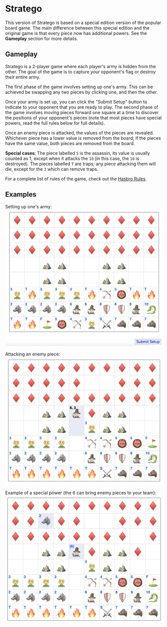 # Stratego

This version of Stratego is based on a special edition version of the popular board game. The main difference between this special edition and the original game is that every piece now has additional powers. See the **Gameplay** section for more details.

## Gameplay

Stratego is a 2-player game where each player's army is hidden from the other. The goal of the game is to capture your opponent's flag or destroy their entire army.

The first phase of the game involves setting up one's army. This can be achieved be swapping any two pieces by clicking one, and then the other.

Once your army is set up, you can click the "Submit Setup" button to  indicate to your opponent that you are ready to play. The second phase of the game involves moving pieces forward one square at a time to discover the positions of your opponent's pieces (note that most pieces have special powers, read the full rules below for full details).

Once an enemy piece is attacked, the values of the pieces are revealed. Whichever piece has a lower value is removed from the board; if the pieces have the same value, both pieces are removed from the board.

**Special cases**: The piece labelled `S` is the assassin, its value is usually counted as 1, except when it attacks the `10` (in this case, the `10` is destroyed). The pieces labelled `T` are traps; any piece attacking them will die, except for the `3` which can remove traps.

For a complete list of rules of the game, check out the [Hasbro Rules](https://www.hasbro.com/common/documents/dad288501c4311ddbd0b0800200c9a66/d15aa64019b9f36910b4ca23616082d8.pdf).

## Examples

Setting up one's army:
<img src='screenshots/setup.png'/>

Attacking an enemy piece:
<img src='screenshots/attack.png'/>

Example of a special power (the 6 can bring enemy pieces to your team):
<img src='screenshots/special-power.png'/>

